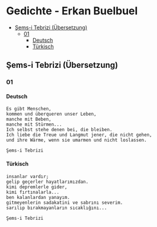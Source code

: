 # Gedichte - Erkan Buelbuel

<!-- @import "[TOC]" {cmd="toc" depthFrom=2 depthTo=6 orderedList=false} -->

<!-- code_chunk_output -->

- [Şems-i Tebrizi (Übersetzung)](#şems-i-tebrizi-übersetzung)
  - [01](#01)
    - [Deutsch](#deutsch)
    - [Türkisch](#türkisch)

<!-- /code_chunk_output -->

## Şems-i Tebrizi (Übersetzung)

### 01

#### Deutsch

```
Es gibt Menschen,
kommen und überqueren unser Leben,
manche mit Beben,
manche mit Stürmen...
Ich selbst stehe denen bei, die bleiben.
Ich liebe die Treue und Langmut jener, die nicht gehen,
und ihre Wärme, wenn sie umarmen und nicht loslassen.

Şems-i Tebrizi

```

#### Türkisch

```
insanlar vardır;
gelip geçerler hayatlarımızdan.
kimi depremlerle gider,
kimi fırtınalarla...
ben kalanlardan yanayım.
gitmeyenlerin sadakatini ve sabrını severim.
sarılıp bırakmayanların sıcaklığını...

Şems-i Tebrizi

```
